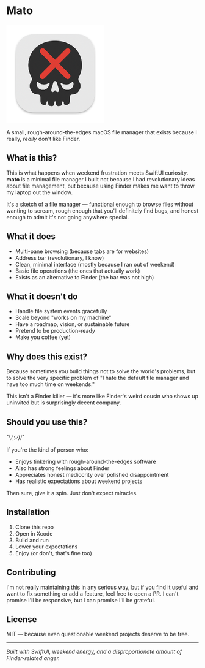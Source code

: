 # Mato
<img src="Mato/Assets.xcassets/AppIcon.appiconset/icon_256x256.png" alt="Mato logo ('ChatGPT')">

A small, rough-around-the-edges macOS file manager that exists because I really, *really* don't like Finder.

## What is this?

This is what happens when weekend frustration meets SwiftUI curiosity. **mato** is a minimal file manager I built not because I had revolutionary ideas about file management, but because using Finder makes me want to throw my laptop out the window.

It's a sketch of a file manager — functional enough to browse files without wanting to scream, rough enough that you'll definitely find bugs, and honest enough to admit it's not going anywhere special.

## What it does

- Multi-pane browsing (because tabs are for websites)
- Address bar (revolutionary, I know)
- Clean, minimal interface (mostly because I ran out of weekend)
- Basic file operations (the ones that actually work)
- Exists as an alternative to Finder (the bar was not high)

## What it doesn't do

- Handle file system events gracefully
- Scale beyond "works on my machine"
- Have a roadmap, vision, or sustainable future
- Pretend to be production-ready
- Make you coffee (yet)

## Why does this exist?

Because sometimes you build things not to solve the world's problems, but to solve the very specific problem of "I hate the default file manager and have too much time on weekends."

This isn't a Finder killer — it's more like Finder's weird cousin who shows up uninvited but is surprisingly decent company.

## Should you use this?

¯\\_(ツ)_/¯

If you're the kind of person who:
- Enjoys tinkering with rough-around-the-edges software
- Also has strong feelings about Finder
- Appreciates honest mediocrity over polished disappointment
- Has realistic expectations about weekend projects

Then sure, give it a spin. Just don't expect miracles.

## Installation

1. Clone this repo
2. Open in Xcode
3. Build and run
4. Lower your expectations
5. Enjoy (or don't, that's fine too)

## Contributing

I'm not really maintaining this in any serious way, but if you find it useful and want to fix something or add a feature, feel free to open a PR. I can't promise I'll be responsive, but I can promise I'll be grateful.

## License

MIT — because even questionable weekend projects deserve to be free.

---

*Built with SwiftUI, weekend energy, and a disproportionate amount of Finder-related anger.*

